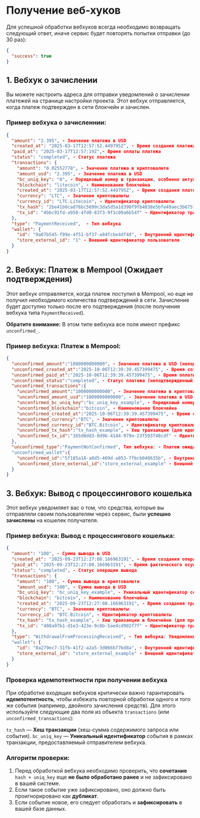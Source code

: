 # Получение веб-хуков

Для успешной обработки вебхуков всегда необходимо возвращать следующий ответ, иначе сервис будет повторять попытки отправки (до 30 раз):

```json
{
  "success": true
}
```

## 1. Вебхук о зачислении

Вы можете настроить адреса для отправки уведомлений о зачислении платежей на странице настройки проекта. Этот вебхук отправляется, когда платеж подтвержден в сети блокчейн и зачислен.

### Пример вебхука о зачисленнии:

```json
{
  "amount": "2.395", - Значение платежа в USD
  "created_at": "2025-03-17T12:57:52.449795Z", - Время создания платежа
  "paid_at": "2025-03-17T12:57:19Z",- Время оплаты платежа
  "status": "completed", - Статус платежа
  "transactions": {
    "amount": "0.02552778", - Значение платежа в криптовалюте
    "amount_usd": "2.395", - Значение платежа в USD
    "bc_uniq_key": "0", - Порядковый номер в транзакции, особенно актуально в btc-like сетях bc_uniq_key + tx_hash дает уникальность платежа
    "blockchain": "litecoin", - Наименование блокчейна
    "created_at": "2025-03-17T12:57:52.449795Z", - Время создания платежа
    "currency": "LTC", - Значение криптовалюты
    "currency_id": "LTC.Litecoin", - Идентификатор криптовалюты
    "tx_hash": "2be41b0cad76bc5699c3da5d5a1d390f9fb4038e5bfe49aec3b675f9dd4515fd", - Хеш транзакции
    "tx_id": "4bbc91fd-a950-4fd0-83f3-9f1c09a6b54f" - Идентификатор транзакции в мерчанте
  },
  "type": "PaymentReceived",  - Тип вебхука
  "wallet": {
    "id": "9a07b545-f99e-4f51-bf37-a84fcbe4df4d", - Внутренний идентификатор пользователя
    "store_external_id": "1" - Внешний идентификатор пользователя
  }
}
```

## 2. Вебхук: Платеж в Mempool (Ожидает подтверждения)

Этот вебхук отправляется, когда платеж поступил в Mempool, но еще не получил необходимого количества подтверждений в сети. Зачисление будет доступно только после его подтверждения (после получения вебхука типа `PaymentReceived`).

**Обратите внимание:** В этом типе вебхука все поля имеют префикс `unconfirmed_`.

### Пример вебхука: Платеж в Mempool:

```json
{
  "unconfirmed_amount":"1000000000000", - Значение платежа в USD (неподтвержденное)
  "unconfirmed_created_at":"2025-10-06T12:39:39.457399475", - Время создания платежа (неподтвержденное)
  "unconfirmed_paid_at":"2025-10-06T12:39:39.457399475", - Время оплаты платежа (неподтвержденное)
  "unconfirmed_status":"completed", - Статус платежа (неподтвержденный)
  "unconfirmed_transactions":{
    "unconfirmed_amount":"1000000000000", - Значение платежа в криптовалюте (неподтвержденное)
    "unconfirmed_amount_usd":"1000000000000", - Значение платежа в USD (неподтвержденное)
    "unconfirmed_bc_uniq_key":"bc_uniq_key_example", - Порядковый номер в транзакции (для идемпотентности)
    "unconfirmed_blockchain":"bitcoin", - Наименование блокчейна
    "unconfirmed_created_at":"2025-10-06T12:39:39.457399475", - Время создания платежа (неподтвержденное)
    "unconfirmed_currency":"BTC", - Значение криптовалюты
    "unconfirmed_currency_id":"BTC.Bitcoin", - Идентификатор криптовалюты
    "unconfirmed_tx_hash":"tx_hash_example", - Хеш транзакции (для идемпотентности)
    "unconfirmed_tx_id":"165d8dd3-0d9b-4144-979e-23f593f48cdf" - Идентификатор транзакции в мерчанте
  },
  "unconfirmed_type":"PaymentNotConfirmed", Тип вебхука: - Платеж ожидает подтверждения
  "unconfirmed_wallet":{
    "unconfirmed_id":"5f185a18-a8d5-469d-a853-7fbcb048635b", - Внутренний идентификатор пользователя
    "unconfirmed_store_external_id":"store_external_example" - Внешний идентификатор пользователя
  }
}
```

## 3. Вебхук: Вывод с процессингового кошелька

Этот вебхук уведомляет вас о том, что средства, которые вы отправляли своим пользователям через сервис, были **успешно зачислены** на кошелек получателя.

### Пример вебхука: Вывод с процессингового кошелька:

```json
{
  "amount": "100", - Сумма вывода в USD
  "created_at": "2025-09-23T12:27:08.166963191", - Время создания операции вывода
  "paid_at": "2025-09-23T12:27:08.166963191", - Время фактического осуществления вывода
  "status": "completed", - Статус операции вывода
  "transactions": {
    "amount": "100", - Сумма вывода в криптовалюте
    "amount_usd": "100", - Сумма вывода в USD
    "bc_uniq_key": "bc_uniq_key_example", - Уникальный идентификатор события (для проверки идемпотентности)
    "blockchain": "bitcoin", - Наименование блокчейна
    "created_at": "2025-09-23T12:27:08.166963191", - Время создания транзакции
    "currency": "BTC", - Значение криптовалюты
    "currency_id": "BTC.Bitcoin", - Идентификатор криптовалюты
    "tx_hash": "tx_hash_example", - Хеш транзакции в блокчейне (для проверки идемпотентности)
    "tx_id": "408a97b1-d1e3-423e-9c8b-5ae4cd902f7f" - Идентификатор транзакции в мерчанте
  },
  "type": "WithdrawalFromProcessingReceived", - Тип вебхука: Уведомление о завершении вывода
  "wallet": {
    "id": "8a279ec7-31fb-41f2-a2a5-3d066b77bd8a", - Внутренний идентификатор кошелька отправителя (процессингового кошелька)
    "store_external_id": "store_external_example" - Внешний идентификатор пользователя/магазина
  }
}
```

### Проверка идемпотентности при получении вебхука

При обработке входящих вебхуков критически важно гарантировать **идемпотентность**, чтобы избежать повторной обработки одного и того же события (например, двойного зачисления средств). Для этого используйте следующие два поля из объекта `transactions` (или `unconfirmed_transactions`):

`tx_hash` — **Хеш транзакции** (хеш-сумма содержимого запроса или события).
`bc_uniq_key` — **Уникальный идентификатор** события в рамках транзакции, предоставляемый отправителем вебхука.

### Алгоритм проверки:
1. Перед обработкой вебхука необходимо проверить, что **сочетание** `hash + uniq_key` еще **не было обработано ранее** и не зафиксировано в вашей системе.
2. Если такое событие уже зафиксировано, оно должно быть проигнорировано как **дубликат**.
3. Если событие новое, его следует обработать и **зафиксировать** в вашей базе данных.
